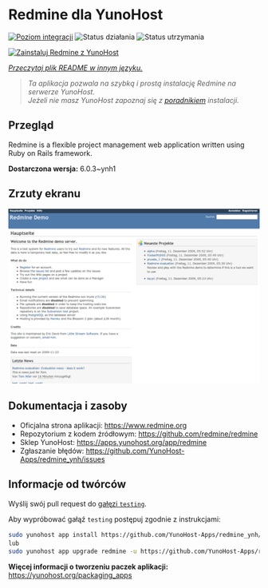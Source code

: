 <!--
To README zostało automatycznie wygenerowane przez <https://github.com/YunoHost/apps/tree/master/tools/readme_generator>
Nie powinno być ono edytowane ręcznie.
-->

# Redmine dla YunoHost

[![Poziom integracji](https://apps.yunohost.org/badge/integration/redmine)](https://ci-apps.yunohost.org/ci/apps/redmine/)
![Status działania](https://apps.yunohost.org/badge/state/redmine)
![Status utrzymania](https://apps.yunohost.org/badge/maintained/redmine)

[![Zainstaluj Redmine z YunoHost](https://install-app.yunohost.org/install-with-yunohost.svg)](https://install-app.yunohost.org/?app=redmine)

*[Przeczytaj plik README w innym języku.](./ALL_README.md)*

> *Ta aplikacja pozwala na szybką i prostą instalację Redmine na serwerze YunoHost.*  
> *Jeżeli nie masz YunoHost zapoznaj się z [poradnikiem](https://yunohost.org/install) instalacji.*

## Przegląd

Redmine is a flexible project management web application written using Ruby on Rails framework.


**Dostarczona wersja:** 6.0.3~ynh1

## Zrzuty ekranu

![Zrzut ekranu z Redmine](./doc/screenshots/Redmine-demo.png)

## Dokumentacja i zasoby

- Oficjalna strona aplikacji: <https://www.redmine.org>
- Repozytorium z kodem źródłowym: <https://github.com/redmine/redmine>
- Sklep YunoHost: <https://apps.yunohost.org/app/redmine>
- Zgłaszanie błędów: <https://github.com/YunoHost-Apps/redmine_ynh/issues>

## Informacje od twórców

Wyślij swój pull request do [gałęzi `testing`](https://github.com/YunoHost-Apps/redmine_ynh/tree/testing).

Aby wypróbować gałąź `testing` postępuj zgodnie z instrukcjami:

```bash
sudo yunohost app install https://github.com/YunoHost-Apps/redmine_ynh/tree/testing --debug
lub
sudo yunohost app upgrade redmine -u https://github.com/YunoHost-Apps/redmine_ynh/tree/testing --debug
```

**Więcej informacji o tworzeniu paczek aplikacji:** <https://yunohost.org/packaging_apps>
